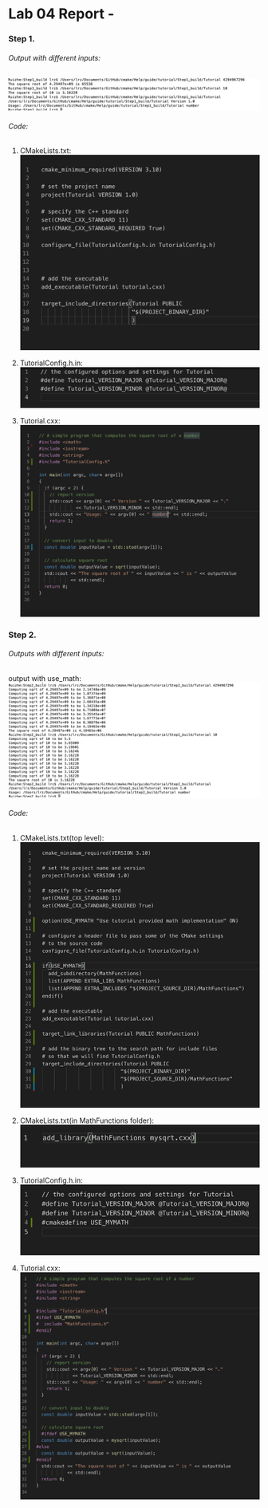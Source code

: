 # Lab 04 Report - 


### Step 1. 

###### Output with different inputs: 
![step1_output](step1_output.jpg)  

###### Code:

1. CMakeLists.txt:
![cmakelist](step1_cmakelist.jpg)

2. TutorialConfig.h.in: 
![tutorialconfig](step1_tutorialconfig.jpg)

3. Tutorial.cxx:
![tutorial](step1_tutorial.jpg)


### Step 2.


###### Outputs with different inputs: 

output with use_math:
![step2_output_on](step2_output_on.jpg)  

###### Code:

1. CMakeLists.txt(top level):
![cmakelist1](step2_cmakelist_top.jpg)

2. CMakeLists.txt(in MathFunctions folder):
![cmakelist2](step2_cmakelist_inmath.jpg)

3. TutorialConfig.h.in: 
![tutorialconfig](step2_tutorialconfig.jpg)

4. Tutorial.cxx:
![tutorial](step2_tutorial.jpg)



